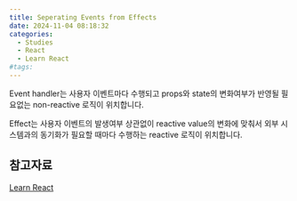 ```yaml
---
title: Seperating Events from Effects
date: 2024-11-04 08:18:32
categories:
  - Studies
  - React
  - Learn React
#tags:
---
```

Event handler는 사용자 이벤트마다 수행되고 props와 state의 변화여부가 반영될 필요없는 non-reactive 로직이 위치합니다.

Effect는 사용자 이벤트의 발생여부 상관없이 reactive value의 변화에 맞춰서 외부 시스템과의 동기화가 필요할 때마다 수행하는 reactive 로직이 위치합니다.

## 참고자료

[Learn React](https://react.dev/learn)